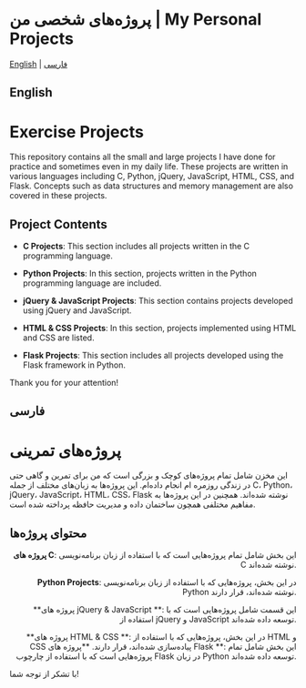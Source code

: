 # پروژه‌های شخصی من | My Personal Projects
[English](#English) | [فارسی](#فارسی)

## English 

# Exercise Projects

This repository contains all the small and large projects I have done for practice and sometimes even in my daily life. These projects are written in various languages ​​including C, Python, jQuery, JavaScript, HTML, CSS, and Flask. Concepts such as data structures and memory management are also covered in these projects.

## Project Contents

- **C Projects**: This section includes all projects written in the C programming language.
  
- **Python Projects**: In this section, projects written in the Python programming language are included.

- **jQuery & JavaScript Projects**: This section contains projects developed using jQuery and JavaScript.

- **HTML & CSS Projects**: In this section, projects implemented using HTML and CSS are listed.

- **Flask Projects**: This section includes all projects developed using the Flask framework in Python.


Thank you for your attention!
<!-- فارسی -->

## فارسی

# پروژه‌های تمرینی

این مخزن شامل تمام پروژه‌های کوچک و بزرگی است که من برای تمرین و گاهی حتی در زندگی روزمره ام انجام داده‌ام. این پروژه‌ها به زبان‌های مختلف از جمله C، Python، jQuery، JavaScript، HTML، CSS، Flask نوشته شده‌اند. همچنین در این پروژه‌ها به مفاهیم مختلفی همچون ساختمان داده و مدیریت حافظه پرداخته شده است.

## محتوای پروژه‌ها
<div style="text-align: right;">

 **پروژه های C**: این بخش شامل تمام پروژه‌هایی است که با استفاده از زبان برنامه‌نویسی C نوشته شده‌اند.
  
 **Python Projects**: در این بخش، پروژه‌هایی که با استفاده از زبان برنامه‌نویسی Python نوشته شده‌اند، قرار دارند.

 **پروژه های jQuery & JavaScript **: این قسمت شامل پروژه‌هایی است که با استفاده از jQuery و JavaScript توسعه داده شده‌اند.

 **پروژه های HTML & CSS **: در این بخش، پروژه‌هایی که با استفاده از HTML و CSS پیاده‌سازی شده‌اند، قرار دارند.
 **پروژه های Flask **: این بخش شامل تمام پروژه‌هایی است که با استفاده از چارچوب Flask در زبان Python توسعه داده شده‌اند.

</div>

با تشکر از توجه شما!
